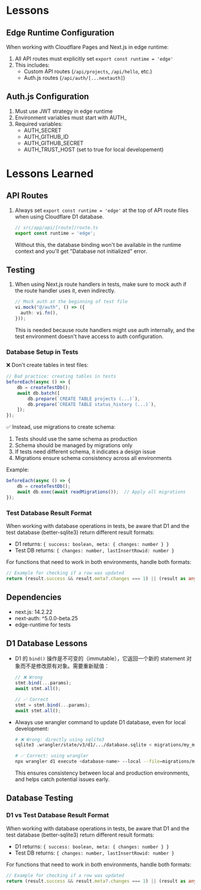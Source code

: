 # Lessons

## Edge Runtime Configuration
When working with Cloudflare Pages and Next.js in edge runtime:
1. All API routes must explicitly set `export const runtime = 'edge'`
2. This includes:
   - Custom API routes (`/api/projects`, `/api/hello`, etc.)
   - Auth.js routes (`/api/auth/[...nextauth]`)

## Auth.js Configuration
1. Must use JWT strategy in edge runtime
2. Environment variables must start with AUTH_
3. Required variables:
   - AUTH_SECRET
   - AUTH_GITHUB_ID
   - AUTH_GITHUB_SECRET
   - AUTH_TRUST_HOST (set to true for local developement)

# Lessons Learned

## API Routes
1. Always set `export const runtime = 'edge'` at the top of API route files when using Cloudflare D1 database.
   ```typescript
   // src/app/api/[route]/route.ts
   export const runtime = 'edge';
   ```
   Without this, the database binding won't be available in the runtime context and you'll get "Database not initialized" error.

## Testing
1. When using Next.js route handlers in tests, make sure to mock auth if the route handler uses it, even indirectly.
   ```typescript
   // Mock auth at the beginning of test file
   vi.mock("@/auth", () => ({
     auth: vi.fn(),
   }));
   ```
   This is needed because route handlers might use auth internally, and the test environment doesn't have access to auth configuration.

### Database Setup in Tests
❌ Don't create tables in test files:
```typescript
// Bad practice: creating tables in tests
beforeEach(async () => {
    db = createTestDb();
    await db.batch([
        db.prepare(`CREATE TABLE projects (...)`),
        db.prepare(`CREATE TABLE status_history (...)`),
    ]);
});
```

✅ Instead, use migrations to create schema:
1. Tests should use the same schema as production
2. Schema should be managed by migrations only
3. If tests need different schema, it indicates a design issue
4. Migrations ensure schema consistency across all environments

Example:
```typescript
beforeEach(async () => {
    db = createTestDb();
    await db.exec(await readMigrations());  // Apply all migrations
});
```

### Test Database Result Format
When working with database operations in tests, be aware that D1 and the test database (better-sqlite3) return different result formats:
- D1 returns: `{ success: boolean, meta: { changes: number } }`
- Test DB returns: `{ changes: number, lastInsertRowid: number }`

For functions that need to work in both environments, handle both formats:
```typescript
// Example for checking if a row was updated
return (result.success && result.meta?.changes === 1) || (result as any).changes === 1;
```

## Dependencies
- next.js: 14.2.22
- next-auth: ^5.0.0-beta.25
- edge-runtime for tests

## D1 Database Lessons

- D1 的 `bind()` 操作是不可变的（immutable），它返回一个新的 statement 对象而不是修改原有对象。需要重新赋值：
  ```typescript
  // ❌ Wrong
  stmt.bind(...params);
  await stmt.all();

  // ✅ Correct
  stmt = stmt.bind(...params);
  await stmt.all();
  ```

- Always use wrangler command to update D1 database, even for local development:
  ```bash
  # ❌ Wrong: directly using sqlite3
  sqlite3 .wrangler/state/v3/d1/.../database.sqlite < migrations/my_migration.sql

  # ✅ Correct: using wrangler
  npx wrangler d1 execute <database-name> --local --file=migrations/my_migration.sql
  ```
  This ensures consistency between local and production environments, and helps catch potential issues early.

## Database Testing

### D1 vs Test Database Result Format
When working with database operations in tests, be aware that D1 and the test database (better-sqlite3) return different result formats:
- D1 returns: `{ success: boolean, meta: { changes: number } }`
- Test DB returns: `{ changes: number, lastInsertRowid: number }`

For functions that need to work in both environments, handle both formats:
```typescript
// Example for checking if a row was updated
return (result.success && result.meta?.changes === 1) || (result as any).changes === 1;
```